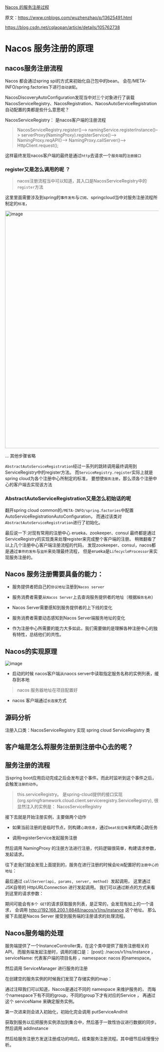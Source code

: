 [Nacos 的服务注册过程](https://www.lhyf.org/2020/09/10/Nacos_%E6%9C%8D%E5%8A%A1%E6%B3%A8%E5%86%8C%E8%BF%87%E7%A8%8B/)

原文：<https://www.cnblogs.com/wuzhenzhao/p/13625491.html>

<https://blog.csdn.net/cqlaopan/article/details/105762738>

# Nacos 服务注册的原理

## nacos服务注册流程

Nacos 都会通过spring spi的方式来初始化自己包中的bean。
会在/META-INFO/spring.factories下进行`自动装配`。

NacosDiscoveryAutoConfiguration发现当中对三个对象进行了装载
NacosServiceRegistry、NacosRegistration、NacosAutoServiceRegistration
自动配置的类都是些什么意思呢？

NacosServiceRegistry： 是nacos客户端的注册流程
> NacosServiceRegistry.register()–> namingService.registerInstance()–>
serverProxy(NamingProxy).registerService()–>
NamingProxy.reqAPI()–> NamingProxy.callServer()–> HttpClient.request();

这样最终发现nacos客户端的最终是通过`http`去请求一个`服务端`的`注册接口`
 
### register又是怎么调用的呢 ？
> nacos注册流程当中可以知道，其入口是NacosServiceRegistry中的`register`方法

这里里面需要涉及到spring的`事件发布`与`订阅`、springcloud当中对服务注册流程所制定的`标准`，

<img width="777" alt="image" src="https://user-images.githubusercontent.com/7867225/158170657-d93249e2-4304-4c86-a2ac-da0fc34b6137.png">

... 其他步骤省略

`AbstractAutoServiceRegistration`经过一系列的跳转调用最终调用到ServiceRegistry中的register方法。
而`ServiceRegistry.register`实际上就是spring cloud为各个注册中心所制定的标准，
要想使`服务注册`，那么须各个注册中心的客户端去实现该方法

### AbstractAutoServiceRegistration又是怎么初始话的呢

翻开spring cloud common的`/META-INFO/spring.factories`中配置
AutoServiceRegistrationAutoConfiguration，
而通过该类对`AbstractAutoServiceRegistration`进行了初始化。


最后说一下:对现有常用的注册中心 erueka、zookeeper、consul 最终都是通过ServiceRegistry的实现类来处理register来完成整个客户端的注册。
稍微翻看了以上几个注册中心客户端注册流程的代码，
发现zookeeper、consul，nacos都是通过`事件的发布`与`监听`来处理最终流程，
但是erueka是`LifecycleProcessor`来实现服务注册的。
 
## Nacos 服务注册需要具备的能力：

- 服务提供者把自己的`协议地址`注册到`Nacos server`

- 服务消费者需要从`Nacos Server`上去查询服务提供者的地址（根据`服务名称`）

- Nacos Server需要感知到服务提供者的上下线的变化

- 服务消费者需要动态感知到Nacos Server端服务地址的变化

- 作为注册中心所需要的能力大多如此，我们需要做的是理解各种注册中心的独有特性，总结他们的共性。

## Nacos的实现原理


 ![image](https://user-images.githubusercontent.com/7867225/132182216-6ae089ed-4f64-4996-b86c-38f25819ae0b.png)


- 启动的时候 nacos客户端从naocs server中读取指定服务名称的实例列表，缓存到本地

> nacos 服务器地址在项目配置好

- nacos 客户端通过`长连接`方式

## 源码分析

注册入口类：NacosServiceRegistry 实现 spring cloud ServiceRegistry 类


## 客户端是怎么将服务注册到注册中心去的呢？

## 服务注册的流程

当spring boot应用启动完成之后会发布这个事件。而此时监听到这个事件之后，会触发`注册的动作`。
> this.serviceRegistry。 是spring-cloud提供的接口实现(org.springframework.cloud.client.serviceregistry.ServiceRegistry),
> 很显然注入的实例是： NacosServiceRegistry

接下去就是开始注册实例，主要做两个动作

- 如果当前注册的是临时节点，则构建`心跳信息`，通过`beat反应堆`来构建心跳任务

- 调用registerService发起服务注册

然后调用 NamingProxy  的注册方法进行注册，代码逻辑很简单，构建请求参数，发起请求。


往下走我们就会发现上面提到的，服务在进行注册的时候会`轮询`配置好的`注册中心的地址`：


最后通过 `callServer(api, params, server, method) `发起调用，
这里通过 JSK自带的 HttpURLConnection 进行发起调用。
我们可以通过断点的方式来看到这里的请求参数：


期间可能会有`多个 GET`的请求获取服务列表，是正常的，会发现有如上的一个请求，
会调用 http://192.168.200.1:8848/nacos/v1/ns/instance 这个地址。
那么接下去就是Nacos Server 接受到服务端的注册请求的处理流程。


## Nacos服务端的处理

服务端提供了一个InstanceController类，在这个类中提供了服务注册相关的API，
而服务端发起注册时，调用的接口是： 
[post]: /nacos/v1/ns/instance ，serviceName: 代表客户端的项目名称 ，namespace: nacos 的namespace。

然后调用 ServiceManager 进行服务的注册

在创建空的服务实例的时候我们发现了存储实例的map：


通过注释我们可以知道，Nacos是通过不同的 namespace 来维护服务的，
而每个namespace下有不同的group，不同的group下才有对应的Service ，
再通过这个 serviceName 来确定服务实例。


第一次进来则会进入初始化，初始化完会调用 putServiceAndInit


获取到服务以后把服务实例添加到集合中，然后基于一致性协议进行数据的同步。然后调用 addInstance


然后给服务注册方发送注册成功的响应。结束服务注册流程。其中细节后续慢慢分析。





